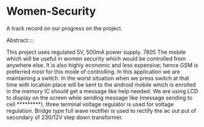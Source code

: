 # Women-Security
A track record on our progress on the project.

Abstract::::

This project uses regulated 5V, 500mA power supply. 7805 The mobile which will be useful in women security
which would be controlled from anywhere else. It is also highly economic and less expensive; hence GSM is
preferred most for this mode of controlling. In this application we are maintaining a switch. In the worst situation
when we press switch at that time with location place will be sent to the android mobile which is enrolled in the
memory IC should get a message like help needed. We are using LCD to display on the screen while sending
message like (message sending to cell *********). three terminal voltage regulator is used for voltage regulation.
Bridge type full wave rectifier is used to rectify the ac out put of secondary of 230/12V step down transformer.
